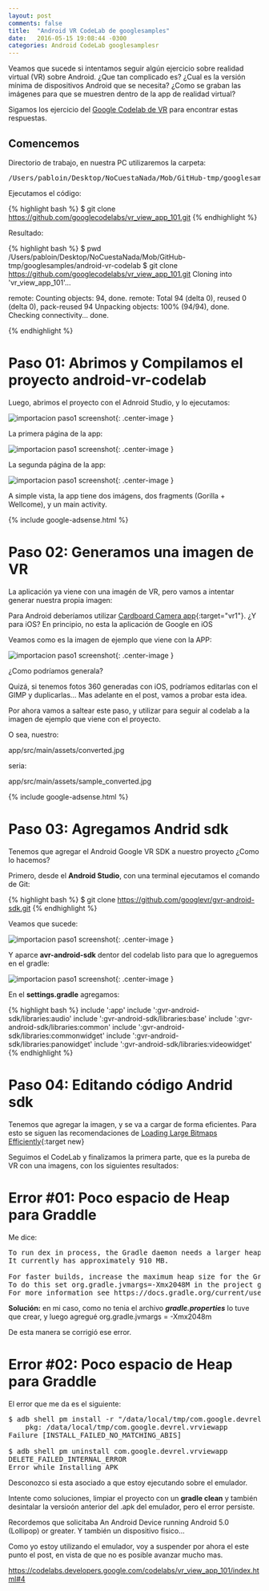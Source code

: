 ```yaml
---
layout: post
comments: false
title:  "Android VR CodeLab de googlesamples"
date:   2016-05-15 19:08:44 -0300
categories: Android CodeLab googlesamplesr
---
```

Veamos que sucede si intentamos seguir algún ejercicio sobre realidad virtual (VR) sobre Android.
¿Que tan complicado es? ¿Cual es la versión mínima de dispositivos Android que se necesita? ¿Como se graban las imágenes para que se muestren dentro de la app de realidad virtual?

Sigamos los ejercicio del [Google Codelab de VR][google-android-vr-codelab] para encontrar estas respuestas.

## Comencemos

Directorio de trabajo, en nuestra PC utilizaremos la carpeta:

<pre>
/Users/pabloin/Desktop/NoCuestaNada/Mob/GitHub-tmp/googlesamples/android-vr-codelab
</pre>

Ejecutamos el código:

{% highlight bash %}
$ git clone https://github.com/googlecodelabs/vr_view_app_101.git
{% endhighlight %}


Resultado:

{% highlight bash %}
$ pwd
/Users/pabloin/Desktop/NoCuestaNada/Mob/GitHub-tmp/googlesamples/android-vr-codelab
$ git clone https://github.com/googlecodelabs/vr_view_app_101.git
Cloning into 'vr_view_app_101'...

remote: Counting objects: 94, done.
remote: Total 94 (delta 0), reused 0 (delta 0), pack-reused 94
Unpacking objects: 100% (94/94), done.
Checking connectivity... done.

{% endhighlight %}

# Paso 01: Abrimos y Compilamos el proyecto android-vr-codelab

Luego, abrimos el proyecto con el Adnroid Studio, y lo ejecutamos:

![importacion paso1 screenshot](/assets/post_008_img1.png){: .center-image }

La primera página de la app:

![importacion paso1 screenshot](/assets/post_008_img2.png){: .center-image }

La segunda página de la app:

![importacion paso1 screenshot](/assets/post_008_img3.png){: .center-image }

A simple vista, la app tiene dos imágens, dos fragments (Gorilla + Wellcome), y un main activity.

{% include google-adsense.html %} <br/>

# Paso 02: Generamos una imagen de VR

La aplicación ya viene con una imagén de VR, pero vamos a intentar generar nuestra propia imagen:

Para Android deberíamos utilizar [Cardboard Camera app](https://play.google.com/store/apps/details?id=com.google.vr.cyclops&hl=es_419){:target="vr1"}. ¿Y para iOS?
En principio, no esta la aplicación de Google en iOS

Veamos como es la imagen de ejemplo que viene con la APP:

![importacion paso1 screenshot](/assets/post_008_img_3d_01.jpg){: .center-image }

¿Como podríamos generala?

Quizá, si tenemos fotos 360 generadas con iOS, podríamos editarlas con el GIMP y duplicarlas...
Mas adelante en el post, vamos a probar esta idea.

Por ahora vamos a saltear este paso, y utilizar para seguir al codelab a la imagen de ejemplo que viene con el proyecto.

O sea, nuestro:

app/src/main/assets/converted.jpg

seria:

app/src/main/assets/sample_converted.jpg

{% include google-adsense.html %} <br/>

# Paso 03: Agregamos Andrid sdk

Tenemos que agregar el Android Google VR SDK a nuestro proyecto ¿Como lo hacemos?

Primero, desde el **Android Studio**, con una terminal ejecutamos el comando de Git:

{% highlight bash %}
$ git clone https://github.com/googlevr/gvr-android-sdk.git
{% endhighlight %}

Veamos que sucede:

![importacion paso1 screenshot](/assets/post_008_img5.png){: .center-image }

Y aparce **avr-android-sdk** dentor del codelab listo para que lo agreguemos en el gradle:

![importacion paso1 screenshot](/assets/post_008_img6.png){: .center-image }

En el  **settings.gradle** agregamos:

{% highlight bash %}
include ':app'
include ':gvr-android-sdk/libraries:audio'
include ':gvr-android-sdk/libraries:base'
include ':gvr-android-sdk/libraries:common'
include ':gvr-android-sdk/libraries:commonwidget'
include ':gvr-android-sdk/libraries:panowidget'
include ':gvr-android-sdk/libraries:videowidget'
{% endhighlight %}


# Paso 04: Editando código Andrid sdk

Tenemos que agregar la imagen, y se va a cargar de forma eficientes. Para esto se siguen las recomendaciones de [Loading Large Bitmaps Efficiently](https://developer.android.com/training/displaying-bitmaps/load-bitmap.html){:target new}

Seguimos el CodeLab y finalizamos la primera parte, que es la pureba de VR con una imagens, con los siguientes resultados:

# Error #01: Poco espacio de Heap para Graddle

Me dice:
<pre>
To run dex in process, the Gradle daemon needs a larger heap.
It currently has approximately 910 MB.

For faster builds, increase the maximum heap size for the Gradle daemon to more than 2048 MB.
To do this set org.gradle.jvmargs=-Xmx2048M in the project gradle.properties.
For more information see https://docs.gradle.org/current/userguide/build_environment.html
</pre>

**Solución:** en mi caso, como no tenia el archivo ***gradle.properties*** lo tuve que crear, y luego agregué
org.gradle.jvmargs = -Xmx2048m

De esta manera se corrigió ese error.

# Error #02: Poco espacio de Heap para Graddle

El error que me da es el siguiente:

<pre>
$ adb shell pm install -r "/data/local/tmp/com.google.devrel.vrviewapp"
	pkg: /data/local/tmp/com.google.devrel.vrviewapp
Failure [INSTALL_FAILED_NO_MATCHING_ABIS]

$ adb shell pm uninstall com.google.devrel.vrviewapp
DELETE_FAILED_INTERNAL_ERROR
Error while Installing APK
</pre>

Desconozco si esta asociado a que estoy ejecutando sobre el emulador.

Intente como soluciones, limpiar el proyecto con un **gradle clean** y también desintalar la versioón anterior del .apk del emulador, pero el error persiste.


Recordemos que solicitaba
An Android Device running Android 5.0 (Lollipop) or greater.
Y también un dispositivo fisico...

Como yo estoy utilizando el emulador, voy a suspender por ahora el este punto el post, en vista de que no es posible avanzar mucho mas.




https://codelabs.developers.google.com/codelabs/vr_view_app_101/index.html#4



[google-android-vr-codelab]:  https://codelabs.developers.google.com/codelabs/vr_view_app_101/index.html
